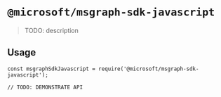 # `@microsoft/msgraph-sdk-javascript`

> TODO: description

## Usage

```
const msgraphSdkJavascript = require('@microsoft/msgraph-sdk-javascript');

// TODO: DEMONSTRATE API
```
